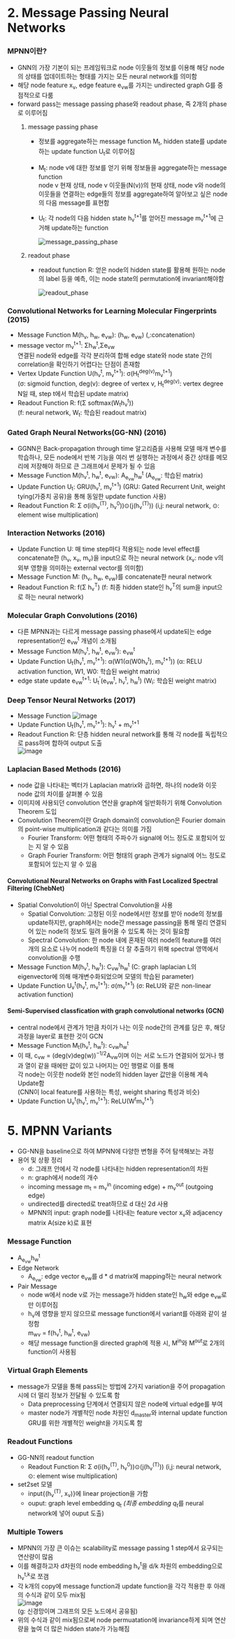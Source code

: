 # 2. Message Passing Neural Networks

### MPNN이란?
- GNN의 가장 기본이 되는 프레임워크로 node 이웃들의 정보를 이용해 해당 node의 상태를 업데이트하는 형태를 가지는 모든 neural network를 의미함
- 해당  node feature x<sub>v</sub>, edge feature e<sub>vw</sub>를 가지는 undirected graph G를 중점적으로 다룸
- forward pass는 message passing phase와 readout phase, 즉 2개의 phase로 이루어짐
  1) message passing phase  
     
     - 정보를 aggregate하는 message function M<sub>t</sub>, hidden state를 update하는 update function U<sub>t</sub>로 이루어짐  
     - M<sub>t</sub>: node v에 대한 정보를 얻기 위해 정보들을 aggregate하는 message function  
       node v 현재 상태, node v 이웃들(N(v))의 현재 상태, node v와 node의 이웃들을 연결하는 edge들의 정보를 aggregate하여 알아보고 싶은 node의 다음 message를 표현함
     - U<sub>t</sub>: 각 node의 다음 hidden state h<sub>v</sub><sup>t+1</sup>를 얻어진 message m<sub>v</sub><sup>t+1</sup>에 근거해 update하는 function
     
          ![message_passing_phase](https://user-images.githubusercontent.com/120429536/208355404-b9300d5a-d6b3-4b11-84d9-5dc0d9e16c6c.PNG)
     
  2) readout phase
  
      - readout function R: 얻은 node의 hidden state를 활용해 원하는 node의 label 등을 예측, 이는 node state의 permutation에 invariant해야함
      
         ![readout_phase](https://user-images.githubusercontent.com/120429536/208357582-bda0170a-cc26-4ae4-8604-1ba437e37501.PNG)
         

### Convolutional Networks for Learning Molecular Fingerprints (2015)
  - Message Function M(h<sub>v</sub>, h<sub>w</sub>, e<sub>vw</sub>): (h<sub>w</sub>, e<sub>vw</sub>) 
    (,:concatenation)
  - message vector m<sub>v</sub><sup>t+1</sup>: Σh<sub>w</sub><sup>t</sup>,Σe<sub>vw</sub>  
    연결된 node와 edge를 각각 분리하여 합해 edge state와 node state 간의 correlation을 확인하기 어렵다는 단점이 존재함
  - Vertex Update Function U(h<sub>v</sub><sup>t</sup>, m<sub>v</sub><sup>t+1</sup>): σ(H<sub>t</sub><sup>deg(v)</sup>m<sub>v</sub><sup>t+1</sup>)  
    (σ: sigmoid function, deg(v): degree of vertex v, H<sub>t</sub><sup>deg(v)</sup>: vertex degree N일 때, step t에서 학습된 update matrix)
  - Readout Function R: f(Σ softmax(W<sub>t</sub>h<sub>v</sub><sup>t</sup>))  
    (f: neural network, W<sub>t</sub>: 학습된 readout matrix)
    
### Gated Graph Neural Networks(GG-NN) (2016)
  - GGNN은 Back-propagation through time 알고리즘을 사용해 모델 매개 변수를 학습하나, 모든 node에서 반복 기능을 여러 번 실행하는 과정에서 중간 상태를 메모리에 저장해야 하므로 큰 그래프에서 문제가 될 수 있음
  - Message Function M(h<sub>v</sub><sup>t</sup>, h<sub>w</sub><sup>t</sup>, e<sub>vw</sub>): A<sub>e<sub>vw</sub></sub>h<sub>w</sub><sup>t</sup>
    (A<sub>e<sub>vw</sub></sub>: 학습된 matrix)
  - Update Function U<sub>t</sub>: GRU(h<sub>v</sub><sup>t</sup>, m<sub>v</sub><sup>t+1</sup>)
    (GRU: Gated Recurrent Unit, weight tying(가중치 공유)을 통해 동일한 update function 사용)
  - Readout Function R: Σ σ(i(h<sub>v</sub><sup>(T)</sup>, h<sub>v</sub><sup>0</sup>))⊙(j(h<sub>v</sub><sup>(T)</sup>))
    (i,j: neural network, ⊙: element wise multiplication)

### Interaction Networks (2016)
  - Update Function U: 매 time step마다 적용되는 node level effect를 concatenate한 (h<sub>v</sub>, x<sub>v</sub>, m<sub>v</sub>)을 input으로 하는 neural network
    (x<sub>v</sub>: node v의 외부 영향을 의미하는 external vector를 의미함)
  - Message Function M: (h<sub>v</sub>, h<sub>w</sub>, e<sub>vw</sub>)를 concatenate한 neural network
  - Readout Function R: f(Σ h<sub>v</sub><sup>T</sup>)
    (f: 최종 hidden state인 h<sub>v</sub><sup>T</sup>의 sum을 input으로 하는 neural network)
    
### Molecular Graph Convolutions (2016)
  - 다른 MPNN과는 다르게 message passing phase에서 update되는 edge representation인 e<sub>vw</sub><sup>t</sup> 개념이 소개됨
  - Message Function M(h<sub>v</sub><sup>t</sup>, h<sub>w</sub><sup>t</sup>, e<sub>vw</sub><sup>t</sup>): e<sub>vw</sub><sup>t</sup>
  - Update Function U<sub>t</sub>(h<sub>v</sub><sup>t</sup>, m<sub>v</sub><sup>t+1</sup>): α(W1(α(W0h<sub>v</sub><sup>t</sup>), m<sub>v</sub><sup>t+1</sup>))
    (α: RELU activation function, W1, W0: 학습된 weight matrix)
  - edge state update e<sub>vw</sub><sup>t+1</sup>:  U<sub>t</sub><sup>'</sup>(e<sub>vw</sub><sup>t</sup>, h<sub>v</sub><sup>t</sup>, h<sub>w</sub><sup>t</sup>)
    (W<sub>i</sub>: 학습된 weight matrix)
    
### Deep Tensor Neural Networks (2017)
  - Message Function ![image](https://user-images.githubusercontent.com/120429536/208550513-843225e6-80eb-487a-a05c-68e5cf6365a1.png)
  - Update Function U<sub>t</sub>(h<sub>v</sub><sup>t</sup>, m<sub>v</sub><sup>t+1</sup>): h<sub>v</sub><sup>t</sup> + m<sub>v</sub><sup>t+1</sup>
  - Readout Function R: 단층 hidden neural network를 통해 각 node를 독립적으로 pass하며 합하여 output 도출  
    ![image](https://user-images.githubusercontent.com/120429536/208550902-3019837d-754b-4176-9294-f3db0e5d132a.png)

### Laplacian Based Methods (2016)
  - node 값을 나타내는 벡터가 Laplacian matrix와 곱하면, 하나의 node와 이웃 node 값의 차이를 살펴볼 수 있음
  - 이미지에 사용되던 convolution 연산을 graph에 일반화하기 위해 Convolution Theorem 도입
  - Convolution Theorem이란 Graph domain의 convolution은 Fourier domain의 point-wise multiplication과 같다는 의미를 가짐
    - Fourier Transform: 어떤 형태의 주파수가 signal에 어느 정도로 포함되어 있는 지 알 수 있음
    - Graph Fourier Transform: 어떤 형태의 graph 관계가 signal에 어느 정도로 포함되어 있는지 알 수 있음
  
  #### Convolutional Neural Networks on Graphs with Fast Localized Spectral Filtering (ChebNet)
  - Spatial Convolution이 아닌 Spectral Convolution을 사용  
    - Spatial Convolution: 고정된 이웃 node에서만 정보를 받아 node의 정보를 update하지만, graph에서는 node간 message passing을 통해 멀리 연결되어 있는 node의 정보도                 밀려 들어올 수 있도록 하는 것이 필요함  
    - Spectral Convolution: 한 node 내에 혼재된 여러 node의 feature를 여러 개의 요소로 나누어 node의 특징을 더 잘 추출하기 위해 spectral 영역에서 convolution을 수행
  - Message Function M(h<sub>v</sub><sup>t</sup>, h<sub>w</sub><sup>t</sup>): C<sub>vw</sub><sup>t</sup>h<sub>w</sub><sup>t</sup>
    (C: graph laplacian L의 eigenvector에 의해 매개변수화되었으며 모델의 학습된 parameter)
  - Update Function U<sub>v</sub><sup>t</sup>(h<sub>v</sub><sup>t</sup>, m<sub>v</sub><sup>t+1</sup>): σ(m<sub>v</sub><sup>t+1</sup>)
    (σ: ReLU와 같은 non-linear activation function)
    
  #### Semi-Supervised classfication with graph convolutional networks (GCN)
  - central node에서 관계가 1만큼 차이가 나는 이웃 node간의 관계를 담은 후, 해당 과정을 layer로 표현한 것이 GCN
  - Message Function M<sub>t</sub>(h<sub>v</sub><sup>t</sup>, h<sub>w</sub><sup>t</sup>): c<sub>vw</sub>h<sub>w</sub><sup>t</sup>
  - 이 때, c<sub>vw</sub> = (deg(v)deg(w))<sup>−1/2</sup>A<sub>vw</sub>이며 이는 서로 노드가 연결되어 있거나 행과 열이 같을 때에만 값이 있고 나머지는 0인 행렬로 이를 통해  
    각 node는 이웃한 node와 본인 node의 hidden layer 값만을 이용해 계속 Update함  
    (CNN이 local feature를 사용하는 특성, weight sharing 특성과 비슷)
  - Update Function U<sub>v</sub><sup>t</sup>(h<sub>v</sub><sup>t</sup>, m<sub>v</sub><sup>t+1</sup>): ReLU(W<sup>t</sup>m<sub>v</sub><sup>t+1</sup>)
  
  
  
# 5.  MPNN Variants
- GG-NN을 baseline으로 하여 MPNN에 다양한 변형을 주어 탐색해보는 과정
- 용어 및 상황 정리
  - d: 그래프 안에서 각 node를 나타내는 hidden representation의 차원
  - n: graph에서 node의 개수
  - incoming message m<sub>t</sub> = m<sub>v</sub><sup>in</sup> (incoming edge) + m<sub>v</sub><sup>out</sup> (outgoing edge)
  - undirected를 directed로 treat하므로 d 대신 2d 사용
  - MPNN의 input: graph node를 나타내는 feature vector x<sub>v</sub>와 adjacency matrix A(size k)로 표현
 
 ### Message Function
 - A<sub>e<sub>vw</sub></sub>h<sub>w</sub><sup>t</sup>
 - Edge Network
    - A<sub>e<sub>vw</sub></sub>: edge vector e<sub>vw</sub>를 d * d matrix에 mapping하는 neural network
 - Pair Message
    - node w에서 node v로 가는 message가 hidden state인 h<sub>w</sub>와 edge e<sub>vw</sub>로만 이루어짐
    - h<sub>v</sub>에 영향을 받지 않으므로 message function에서 variant를 아래와 같이 설정함  
      m<sub>wv</sub> = f(h<sub>v</sub><sup>t</sup>, h<sub>w</sub><sup>t</sup>, e<sub>vw</sub>)
    - 해당 message function을 directed graph에 적용 시, M<sup>in</sup>와 M<sup>out</sup>로 2개의 function이 사용됨

 ### Virtual Graph Elements
 -  message가 모델을 통해 pass되는 방법에 2가지 variation을 주어 propagation 시에 더 멀리 정보가 전달될 수 있도록 함
    -  Data preprocessing 단계에서 연결되지 않은 node에 virtual edge를 부여
    -  master node가 개별적인 node 차원인 d<sub>master</sub>와 internal update function GRU를 위한 개별적인 weight을 가지도록 함
  
 ### Readout Functions
 - GG-NN의 readout function
    - Readout Function R: Σ σ(i(h<sub>v</sub><sup>(T)</sup>, h<sub>v</sub><sup>0</sup>))⊙(j(h<sub>v</sub><sup>(T)</sup>))
    (i,j: neural network, ⊙: element wise multiplication)
 - set2set 모델
    - input{(h<sub>v</sub><sup>(T)</sup>, x<sub>v</sub>)}에 linear projection을 가함
    - ouput: graph level embedding q<sub>t</sub><sup>*</sup> 
      (최종 embedding q<sub>t</sub><sup>*</sup>를 neural network에 넣어 ouput 도출)
  
 ### Multiple Towers
 - MPNN의 가장 큰 이슈는 scalability로 message passing 1 step에서 요구되는 연산량이 많음
 - 이를 해결하고자 d차원의 node embedding h<sub>v</sub><sup>t</sup>을 d/k 차원의 embedding으로 h<sub>v</sub><sup>t,k</sup>로 쪼갬
 - 각 k개의 copy에 message function과 update function을 각각 적용한 후 아래의 수식과 같이 모두 mix됨  
   ![image](https://user-images.githubusercontent.com/120429536/208618279-37cdd12e-9d5a-4fb7-9188-4503a3d1252d.png)  
   (g: 신경망이며 그래프의 모든 노드에서 공유됨)
 - 위의 수식과 같이 mix됨으로써 node permuatation에 invariance하게 되며 연산량을 높여 더 많은 hidden state가 가능해짐

    
